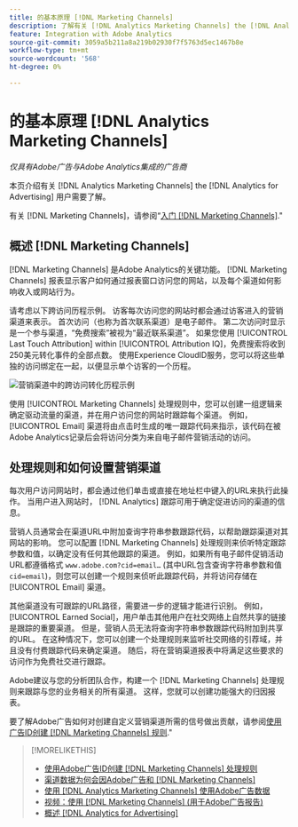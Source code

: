 ```yaml
---
title: 的基本原理 [!DNL Marketing Channels]
description: 了解有关 [!DNL Analytics Marketing Channels] the [!DNL Analytics for Advertising] 用户应该理解。
feature: Integration with Adobe Analytics
source-git-commit: 3059a5b211a8a219b02930f7f5763d5ec1467b8e
workflow-type: tm+mt
source-wordcount: '568'
ht-degree: 0%

---
```


# 的基本原理 [!DNL Analytics Marketing Channels]

*仅具有Adobe广告与Adobe Analytics集成的广告商*

本页介绍有关 [!DNL Analytics Marketing Channels] the [!DNL Analytics for Advertising] 用户需要了解。

有关 [!DNL Marketing Channels]，请参阅“[入门 [!DNL Marketing Channels]](https://experienceleague.adobe.com/docs/analytics/components/marketing-channels/c-getting-started-mchannel.html).&quot;

## 概述 [!DNL Marketing Channels]

[!DNL Marketing Channels] 是Adobe Analytics的关键功能。 [!DNL Marketing Channels] 报表显示客户如何通过报表窗口访问您的网站，以及每个渠道如何影响收入或网站行为。

请考虑以下跨访问历程示例。 访客每次访问您的网站时都会通过访客进入的营销渠道来表示。 首次访问（也称为首次联系渠道）是电子邮件。 第二次访问时显示是一个参与渠道，“免费搜索”被视为“最近联系渠道”。 如果您使用 [!UICONTROL Last Touch Attribution] within [!UICONTROL Attribution IQ]，免费搜索将收到250美元转化事件的全部点数。 使用Experience CloudID服务，您可以将这些单独的访问绑定在一起，以便显示单个访客的一个历程。

![营销渠道中的跨访问转化历程示例](/help/integrations/assets/a4adc-mc-sample-journey.png)

使用 [!UICONTROL Marketing Channels] 处理规则中，您可以创建一组逻辑来确定驱动流量的渠道，并在用户访问您的网站时跟踪每个渠道。 例如， [!UICONTROL Email] 渠道将由点击时生成的唯一跟踪代码来指示，该代码在被Adobe Analytics记录后会将访问分类为来自电子邮件营销活动的访问。

## 处理规则和如何设置营销渠道

每次用户访问网站时，都会通过他们单击或直接在地址栏中键入的URL来执行此操作。 当用户进入网站时， [!DNL Analytics] 跟踪可用于确定促进访问的渠道的信息。

营销人员通常会在渠道URL中附加查询字符串参数跟踪代码，以帮助跟踪渠道对其网站的影响。 您可以配置 [!DNL Marketing Channels] 处理规则来侦听特定跟踪参数和值，以确定没有任何其他跟踪的渠道。 例如，如果所有电子邮件促销活动URL都遵循格式 `www.adobe.com?cid=email…` (其中URL包含查询字符串参数和值 `cid=email`)，则您可以创建一个规则来侦听此跟踪代码，并将访问存储在 [!UICONTROL Email] 渠道。

其他渠道没有可跟踪的URL路径，需要进一步的逻辑才能进行识别。 例如， [!UICONTROL Earned Social]，用户单击其他用户在社交网络上自然共享的链接是跟踪的重要渠道。 但是，营销人员无法将查询字符串参数跟踪代码附加到共享的URL。 在这种情况下，您可以创建一个处理规则来监听社交网络的引荐域，并且没有付费跟踪代码来确定渠道。 随后，将在营销渠道报表中将满足这些要求的访问作为免费社交进行跟踪。

Adobe建议与您的分析团队合作，构建一个 [!DNL Marketing Channels] 处理规则来跟踪与您的业务相关的所有渠道。 这样，您就可以创建功能强大的归因报表。

要了解Adobe广告如何对创建自定义营销渠道所需的信号做出贡献，请参阅[使用广告ID创建 [!DNL Marketing Channels] 规则](mc-ids.md).&quot;

>[!MORELIKETHIS]
>
>* [使用Adobe广告ID创建 [!DNL Marketing Channels] 处理规则](mc-ids.md)
>* [渠道数据为何会因Adobe广告和 [!DNL Marketing Channels]](mc-data-variances.md)
>* [使用 [!DNL Analytics Marketing Channels] 使用Adobe广告数据](mc-ac-data.md)
>* [视频：使用 [!DNL Marketing Channels] (用于Adobe广告报告)](https://experienceleague.adobe.com/docs/advertising-cloud-learn/tutorials/analytics/analytics-reporting-a4adc.html)
>* [概述 [!DNL Analytics for Advertising]](/help/integrations/analytics/overview.md)

